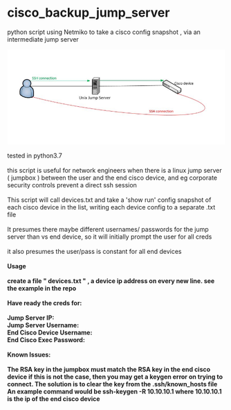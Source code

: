 # cisco_backup_jump_server
python script using Netmiko to  take a cisco config snapshot , via an intermediate jump server

![alt text](https://github.com/markheinemann/cisco_backup_jump_server/blob/main/jump.JPG)


tested in python3.7</br></br>
this script is useful for network engineers when there is a  linux jump server ( jumpbox ) between the user
and the end cisco device, and eg corporate security controls prevent a direct ssh session</br></br>
This script will call devices.txt and take a 'show run' config snapshot of each 
cisco device in the list, writing each device config to a separate .txt file</br></br>
It presumes there maybe different usernames/ passwords for the jump server than vs  end device,
so it will initially prompt the user for all creds</br></br>
it also presumes the user/pass is constant for all end devices</br></br>
<b>Usage</br></br><b>
create a file " devices.txt " , a device ip address on every new line. see the example in the repo</br></br>
Have ready the creds for:</br></br>
Jump Server IP:</br>
Jump Server Username: </br>
End Cisco Device Username: </br>
End Cisco Exec Password: </br></br>
<b>Known Issues:</br></br><b>
The RSA key in the jumpbox must match the RSA key in the end cisco device
if this is not the case, then you may get a keygen error on trying to connect. The solution is to clear the key from the  <b>.ssh/known_hosts</b> file  
An example command would  be  <b>ssh-keygen -R 10.10.10.1</b> where 10.10.10.1 is the ip of the end cisco device


